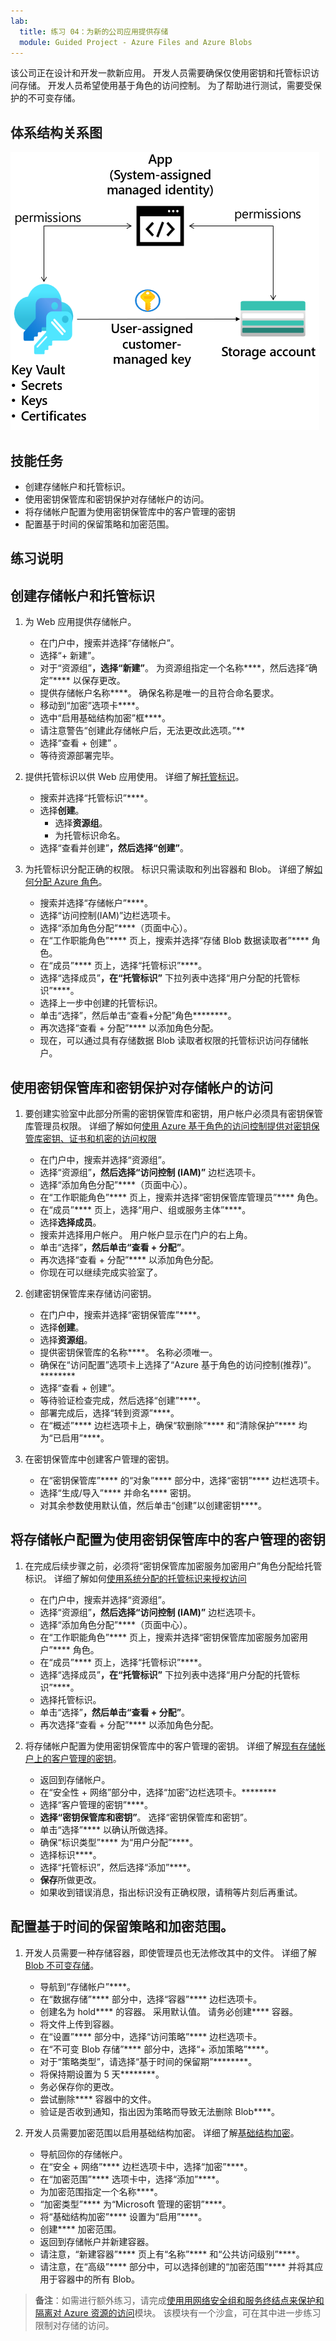 ```yaml
---
lab:
  title: 练习 04：为新的公司应用提供存储
  module: Guided Project - Azure Files and Azure Blobs
---
```

该公司正在设计和开发一款新应用。 开发人员需要确保仅使用密钥和托管标识访问存储。 开发人员希望使用基于角色的访问控制。 为了帮助进行测试，需要受保护的不可变存储。 

## 体系结构关系图

![包含存储帐户、托管标识和密钥保管库的示意图。](../Media/task-5.png)

## 技能任务

- 创建存储帐户和托管标识。
- 使用密钥保管库和密钥保护对存储帐户的访问。
- 将存储帐户配置为使用密钥保管库中的客户管理的密钥
- 配置基于时间的保留策略和加密范围。

## 练习说明

## 创建存储帐户和托管标识

1. 为 Web 应用提供存储帐户。 
    - 在门户中，搜索并选择“存储帐户”。 
    - 选择“+ 新建”。
    - 对于“资源组”****，选择“新建”****。 为资源组指定一个名称****，然后选择“确定”**** 以保存更改。
    - 提供存储帐户名称****。 确保名称是唯一的且符合命名要求。
    - 移动到“加密”选项卡****。
    - 选中“启用基础结构加密”框****。
    - 请注意警告“创建此存储帐户后，无法更改此选项。”**
    - 选择“查看 + 创建”  。
    - 等待资源部署完毕。

1. 提供托管标识以供 Web 应用使用。  详细了解[托管标识](https://learn.microsoft.com/azure/active-directory/managed-identities-azure-resources/overview)。

    - 搜索并选择“托管标识”****。
    - 选择**创建**。
        - 选择**资源组**。 
        - 为托管标识命名。
    - 选择“查看并创建”****，然后选择“创建”****。 

1. 为托管标识分配正确的权限。 标识只需读取和列出容器和 Blob。 详细了解[如何分配 Azure 角色](https://learn.microsoft.com/azure/role-based-access-control/role-assignments-portal)。
    
    - 搜索并选择“存储帐户”****。
    - 选择“访问控制(IAM)”边栏选项卡。
    - 选择“添加角色分配”****（页面中心）。
    - 在“工作职能角色”**** 页上，搜索并选择“存储 Blob 数据读取者”**** 角色。 
    - 在“成员”**** 页上，选择“托管标识”****。
    - 选择“选择成员”****，在“托管标识”**** 下拉列表中选择“用户分配的托管标识”****。
    - 选择上一步中创建的托管标识。 
    - 单击“选择”，然后单击“查看+分配”角色********。 
    - 再次选择“查看 + 分配”**** 以添加角色分配。
    - 现在，可以通过具有存储数据 Blob 读取者权限的托管标识访问存储帐户。 

## 使用密钥保管库和密钥保护对存储帐户的访问

1. 要创建实验室中此部分所需的密钥保管库和密钥，用户帐户必须具有密钥保管库管理员权限。 详细了解如何[使用 Azure 基于角色的访问控制提供对密钥保管库密钥、证书和机密的访问权限](https://learn.microsoft.com/azure/key-vault/general/rbac-guide?tabs=azure-cli)
    - 在门户中，搜索并选择“资源组”。 
    - 选择“资源组”****，然后选择“访问控制 (IAM)”**** 边栏选项卡。
    - 选择“添加角色分配”****（页面中心）。
    - 在“工作职能角色”**** 页上，搜索并选择“密钥保管库管理员”**** 角色。
    - 在“成员”**** 页上，选择“用户、组或服务主体”****。
    - 选择**选择成员**。
    - 搜索并选择用户帐户。 用户帐户显示在门户的右上角。
    - 单击“选择”****，然后单击“查看 + 分配”****。
    - 再次选择“查看 + 分配”**** 以添加角色分配。
    - 你现在可以继续完成实验室了。

1. 创建密钥保管库来存储访问密钥。 

    - 在门户中，搜索并选择“密钥保管库”****。
    - 选择**创建**。
    - 选择**资源组**。
    - 提供密钥保管库的名称****。 名称必须唯一。
    - 确保在“访问配置”选项卡上选择了“Azure 基于角色的访问控制(推荐)”。******** 
    - 选择“查看 + 创建”。
    - 等待验证检查完成，然后选择“创建”****。
    - 部署完成后，选择“转到资源”****。
    - 在“概述”**** 边栏选项卡上，确保“软删除”**** 和“清除保护”**** 均为“已启用”****。 

1. 在密钥保管库中创建客户管理的密钥。 

    - 在“密钥保管库”**** 的“对象”**** 部分中，选择“密钥”**** 边栏选项卡。
    - 选择“生成/导入”**** 并命名**** 密钥。
    - 对其余参数使用默认值，然后单击“创建”以创建密钥****。

## 将存储帐户配置为使用密钥保管库中的客户管理的密钥

1. 在完成后续步骤之前，必须将“密钥保管库加密服务加密用户”角色分配给托管标识。 详细了解如何[使用系统分配的托管标识来授权访问](https://learn.microsoft.com/azure/storage/common/customer-managed-keys-configure-existing-account?tabs=azure-portal#use-a-system-assigned-managed-identity-to-authorize-access)
    - 在门户中，搜索并选择“资源组”。 
    - 选择“资源组”****，然后选择“访问控制 (IAM)”**** 边栏选项卡。
    - 选择“添加角色分配”****（页面中心）。
    - 在“工作职能角色”**** 页上，搜索并选择“密钥保管库加密服务加密用户”**** 角色。
    - 在“成员”**** 页上，选择“托管标识”****。
    - 选择“选择成员”****，在“托管标识”**** 下拉列表中选择“用户分配的托管标识”****。
    - 选择托管标识。  
    - 单击“选择”****，然后单击“查看 + 分配”****。
    - 再次选择“查看 + 分配”**** 以添加角色分配。
    
1. 将存储帐户配置为使用密钥保管库中的客户管理的密钥。 详细了解[现有存储帐户上的客户管理的密钥](https://learn.microsoft.com/azure/storage/common/customer-managed-keys-configure-existing-account?WT.mc_id=Portal-Microsoft_Azure_Storage&tabs=azure-portal)。
    - 返回到存储帐户。
    - 在“安全性 + 网络”部分中，选择“加密”边栏选项卡。********
    - 选择“客户管理的密钥”****。
    - **选择“密钥保管库和密钥”**。 选择“密钥保管库和密钥”。
    - 单击“选择”**** 以确认所做选择。 
    - 确保“标识类型”**** 为“用户分配”****。
    - 选择标识****。
    - 选择“托管标识”，然后选择“添加”****。 
    - **保存**所做更改。
    - 如果收到错误消息，指出标识没有正确权限，请稍等片刻后再重试。 

## 配置基于时间的保留策略和加密范围。

1. 开发人员需要一种存储容器，即使管理员也无法修改其中的文件。 详细了解 [Blob 不可变存储](https://learn.microsoft.com/azure/storage/blobs/immutable-storage-overview)。

    - 导航到“存储帐户”****。
    - 在“数据存储”**** 部分中，选择“容器”**** 边栏选项卡。 
    - 创建名为 hold**** 的容器。 采用默认值。 请务必创建**** 容器。 
    - 将文件上传到容器。 
    - 在“设置”**** 部分中，选择“访问策略”**** 边栏选项卡。 
    - 在“不可变 Blob 存储”**** 部分中，选择“+ 添加策略”****。 
    - 对于“策略类型”，请选择“基于时间的保留期”********。 
    - 将保持期设置为 5 天********。 
    - 务必保存你的更改。 
    - 尝试删除**** 容器中的文件。 
    - 验证是否收到通知，指出因为策略而导致无法删除 Blob****。  

1. 开发人员需要加密范围以启用基础结构加密。 详细了解[基础结构加密](https://learn.microsoft.com/azure/storage/common/infrastructure-encryption-enable?tabs=portal)。

    - 导航回你的存储帐户。 
    - 在“安全 + 网络”**** 边栏选项卡中，选择“加密”****。
    - 在“加密范围”**** 选项卡中，选择“添加”****。
    - 为加密范围指定一个名称****。 
    - “加密类型”**** 为“Microsoft 管理的密钥”****。
    - 将“基础结构加密”**** 设置为“启用”****。
    - 创建**** 加密范围。
    - 返回到存储帐户并新建容器。
    - 请注意，“新建容器”**** 页上有“名称”**** 和“公共访问级别”****。
    - 请注意，在“高级”**** 部分中，可以选择创建的“加密范围”**** 并将其应用于容器中的所有 Blob。 


>**备注**：如需进行额外练习，请完成[使用用网络安全组和服务终结点来保护和隔离对 Azure 资源的访问](https://learn.microsoft.com/training/modules/secure-and-isolate-with-nsg-and-service-endpoints/)模块。 该模块有一个沙盒，可在其中进一步练习限制对存储的访问。
